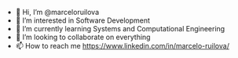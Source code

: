 - 👋 Hi, I’m @marceloruilova
- 👀 I’m interested in Software Development
- 🌱 I’m currently learning Systems and Computational Engineering
- 💞️ I’m looking to collaborate on everything
- 📫 How to reach me https://www.linkedin.com/in/marcelo-ruilova/

<!---
marceloruilova/marceloruilova is a ✨ special ✨ repository because its `README.md` (this file) appears on your GitHub profile.
You can click the Preview link to take a look at your changes.
--->
